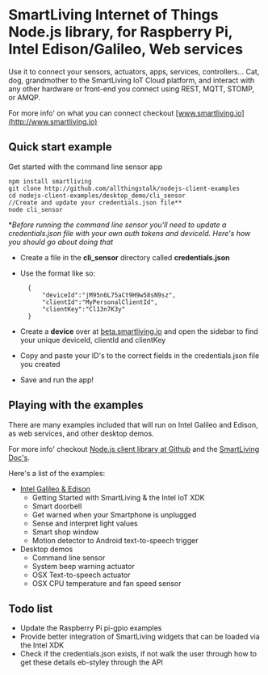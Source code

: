 # SmartLiving Internet of Things Node.js library, for Raspberry Pi, Intel Edison/Galileo, Web services

Use it to connect your sensors, actuators, apps, services, controllers... Cat, dog, grandmother to the SmartLiving IoT Cloud platform, and interact with any other hardware or front-end you connect using REST, MQTT, STOMP, or AMQP.

For more info' on what you can connect checkout [www.smartliving.io](http://www.smartliving.io)

## Quick start example
Get started with the command line sensor app

	npm install smartliving
	git clone http://github.com/allthingstalk/nodejs-client-examples
	cd nodejs-client-examples/desktop_demo/cli_sensor
	//Create and update your credentials.json file**
	node cli_sensor

**Before running the command line sensor you'll need to update a credentials.json file with your own auth tokens and deviceId. Here's how you should go about doing that*

- Create a file in the **cli_sensor** directory called **credentials.json**
- Use the format like so:
	
		{
   		 	"deviceId":"jM95n6L75aCt9H9w58sN9sz",
   			"clientId":"MyPersonalClientId",
   			"clientKey":"Cl13n7K3y"
		}

- Create a **device** over at [beta.smartliving.io](http://beta.smartliving.io) and open the sidebar to find your unique deviceId, clientId and clientKey
- Copy and paste your ID's to the correct fields in the credentials.json file you created
- Save and run the app!


## Playing with the examples
There are many examples included that will run on Intel Galileo and Edison, as web services, and other desktop demos. 

For more info' checkout [Node.js client library at Github](https://github.com/allthingstalk/nodejs-client) and the [SmartLiving Doc's](http://docs.smartliving.io).

Here's a list of the examples:

- [Intel Galileo & Edison](/intel/readme.md)
	- Getting Started with SmartLiving & the Intel IoT XDK
	- Smart doorbell
	- Get warned when your Smartphone is unplugged
	- Sense and interpret light values
	- Smart shop window
	- Motion detector to Android text-to-speech trigger
- Desktop demos
	- Command line sensor
	- System beep warning actuator
	- OSX Text-to-speech actuator 
	- OSX CPU temperature and fan speed sensor

## Todo list
- Update the Raspberry Pi pi-gpio examples 
- Provide better integration of SmartLiving widgets that can be loaded via the Intel XDK
- Check if the credentials.json exists, if not walk the user through how to get these details eb-styley through the API
